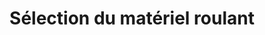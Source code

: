 ---
title: "Sélection du matériel roulant"
linkTitle: "Sélection du matériel roulant"
weight: 1003
description: ""
---